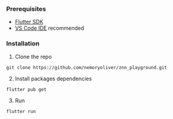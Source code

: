 ### Prerequisites

* [Flutter SDK](https://flutter.dev)
* [VS Code IDE](https://code.visualstudio.com/) recommended

### Installation

1. Clone the repo
```
git clone https://github.com/nemoryoliver/znn_playground.git
```
2. Install packages dependencies
```
flutter pub get
```
3. Run
```
flutter run
```